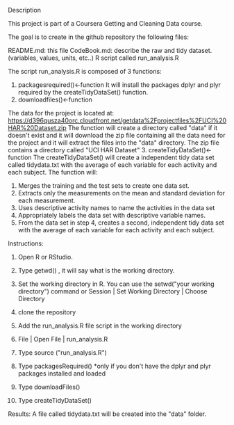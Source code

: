 Description

This project is part of a Coursera Getting and Cleaning Data course.

The goal is to create in the github repository the following files:

README.md: this file
CodeBook.md: describe the raw and tidy dataset. (variables, values, units, etc..)
R script called run_analysis.R 

The script run_analysis.R  is composed of 3 functions:
1.    packagesrequired()<-function
 It will install the packages dplyr and plyr required by the createTidyDataSet() function.
2.	downloadfiles()<-function

The data for the project is located at: https://d396qusza40orc.cloudfront.net/getdata%2Fprojectfiles%2FUCI%20HAR%20Dataset.zip 
The function will create a directory called "data" if it doesn't exist and it will download the zip file containing all the data need for the project and it will extract the files into the "data" directory.
The zip file contains a directory called "UCI HAR Dataset" 
3.	createTidyDataSet()<-function
The createTidyDataSet() will create a independent tidy data set  called tidydata.txt with the average of each variable for each activity and each subject.
The function will: 
1.	Merges the training and the test sets to create one data set.
2.	Extracts only the measurements on the mean and standard deviation for each measurement. 
3.	Uses descriptive activity names to name the activities in the data set
4.	Appropriately labels the data set with descriptive variable names. 
5.	From the data set in step 4, creates a second, independent tidy data set with the average of each variable for each activity and each subject.

Instructions:
1.	Open R or RStudio.

2.	Type  getwd() , it will say what is the working directory.

3.	Set the working directory in R. You can use the setwd("your working directory") command or Session | Set Working Directory | Choose Directory
4.	clone the repository
5.	Add the run_analysis.R  file script in the working directory 
6.	File | Open File | run_analysis.R
7.	Type source ("run_analysis.R")
8.	Type packagesRequired() *only if you don't have the dplyr and plyr packages installed and loaded
9.	Type downloadFiles()
10.	Type createTidyDataSet()

Results: A file called tidydata.txt will be created into the "data" folder.

